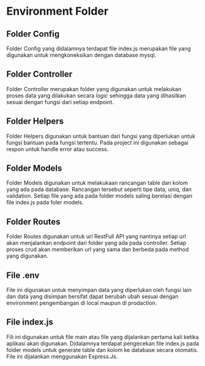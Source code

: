 # Environment Folder
## Folder Config
Folder Config yang didalamnya terdapat file index.js merupakan file yang digunakan untuk mengkoneksikan dengan database mysql.
## Folder Controller
Folder Controller merupakan folder yang digunakan untuk melakukan proses data yang dilakukan secara *logic* sehingga data yang dihasilkan sesuai dengan fungsi dari setiap endpoint.
## Folder Helpers
Folder Helpers digunakan untuk bantuan dari fungsi yang diperlukan untuk fungsi bantuan pada fungsi tertentu. Pada project ini digunakan sebagai respon untuk handle error atau success. 
## Folder Models
Folder Models digunakan untuk melakukaan rancangan table dan kolom yang ada pada database. Rancangan tersebut seperti tipe data, uniq, dan validation. Setiap file yang ada pada folder models saling berelasi dengan file index.js pada foler models.
## Folder Routes
Folder Routes digunakan untuk url RestFull API yang nantinya setiap url akan menjalankan endpoint dari folder yang ada pada controller. Setiap proses crud akan memberikan url yang sama dan berbeda pada method yang digunakan. 
## File .env
File ini digunakan untuk menyimpan data yang diperlukan oleh fungsi lain dan data yang disimpan bersifat dapat berubah ubah sesuai dengan environment pengembangan di local maupun di prodaction.
## File index.js
Fili ini digunakan untuk file main atau file yang dijalankan pertama kali ketika aplikasi akan digunakan. Didalamnya terdapat pengecekan file index.js pada folder models untuk generate table dan kolom ke database secara otomatis. File ini dijalankan menggunakan Express.Js.

